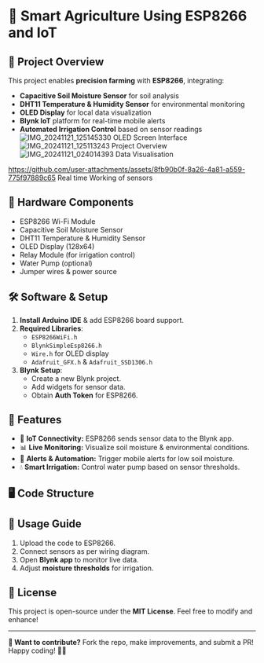 # 🌱 Smart Agriculture Using ESP8266 and IoT

## 📌 Project Overview
This project enables **precision farming** with **ESP8266**, integrating:
- **Capacitive Soil Moisture Sensor** for soil analysis
- **DHT11 Temperature & Humidity Sensor** for environmental monitoring
- **OLED Display** for local data visualization
- **Blynk IoT** platform for real-time mobile alerts
- **Automated Irrigation Control** based on sensor readings
![IMG_20241121_125145330](https://github.com/user-attachments/assets/15872994-86a2-4cd9-a57e-761a6d910bf3)
                     OLED Screen Interface
![IMG_20241121_125113243](https://github.com/user-attachments/assets/ef274ec3-57b1-4bfd-9d78-4d77dd50fbaf)
                     Project Overview
![IMG_20241121_024014393](https://github.com/user-attachments/assets/a6374778-82f0-4e47-bec3-bc161cd0e2d8)
                     Data Visualisation



https://github.com/user-attachments/assets/8fb90b0f-8a26-4a81-a559-775f97889c65
Real time Working of sensors





## 🔧 Hardware Components
- ESP8266 Wi-Fi Module
- Capacitive Soil Moisture Sensor
- DHT11 Temperature & Humidity Sensor
- OLED Display (128x64)
- Relay Module (for irrigation control)
- Water Pump (optional)
- Jumper wires & power source

## 🛠️ Software & Setup
1. **Install Arduino IDE** & add ESP8266 board support.
2. **Required Libraries**:
   - `ESP8266WiFi.h`
   - `BlynkSimpleEsp8266.h`
   - `Wire.h` for OLED display
   - `Adafruit_GFX.h` & `Adafruit_SSD1306.h`
3. **Blynk Setup**:
   - Create a new Blynk project.
   - Add widgets for sensor data.
   - Obtain **Auth Token** for ESP8266.

## 🚀 Features
- 📡 **IoT Connectivity:** ESP8266 sends sensor data to the Blynk app.
- 📊 **Live Monitoring:** Visualize soil moisture & environmental conditions.
- 🔔 **Alerts & Automation:** Trigger mobile alerts for low soil moisture.
- 💧 **Smart Irrigation:** Control water pump based on sensor thresholds.

## 🖥️ Code Structure

## 📖 Usage Guide
1. Upload the code to ESP8266.
2. Connect sensors as per wiring diagram.
3. Open **Blynk app** to monitor live data.
4. Adjust **moisture thresholds** for irrigation.

## 📜 License
This project is open-source under the **MIT License**. Feel free to modify and enhance!

---

**🔗 Want to contribute?** Fork the repo, make improvements, and submit a PR! Happy coding! 🚜💡
